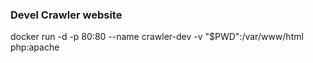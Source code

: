 ### Devel Crawler website

docker run -d -p 80:80 --name crawler-dev -v "$PWD":/var/www/html php:apache

